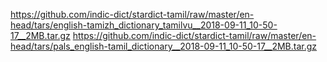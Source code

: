 https://github.com/indic-dict/stardict-tamil/raw/master/en-head/tars/english-tamizh_dictionary_tamilvu__2018-09-11_10-50-17__2MB.tar.gz
https://github.com/indic-dict/stardict-tamil/raw/master/en-head/tars/pals_english-tamil_dictionary__2018-09-11_10-50-17__2MB.tar.gz
